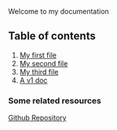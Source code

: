 Welcome to my documentation

##  Table of contents

1. [My first file](File1.md)
1. [My second file](file2.md)
1. [My third file](file3.md)
1. [A v1 doc](v1/doc.md)

### Some related resources

[Github
Repository](https://github.com/githubschool/automatic-memory/issues)

